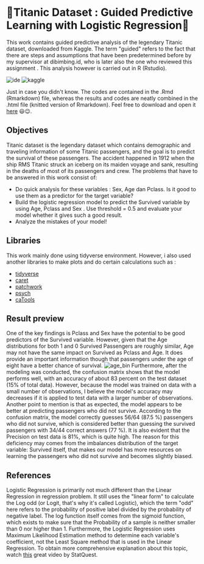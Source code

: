 # :star2:Titanic Dataset : Guided Predictive Learning with Logistic Regression:star2:

This work contains guided predictive analysis of the legendary Titanic dataset, downloaded from Kaggle. The term "guided" refers to the fact that there are steps and assumptions that have been predetermined before by my supervisor at dibimbing.id, who is later also the one who reviewed this assignment . This analysis however is carried out in R (Rstudio).

![ide](https://img.shields.io/badge/RStudio-75AADB?style=for-the-badge&logo=RStudio&logoColor=white)
![kaggle](https://img.shields.io/badge/Kaggle-20BEFF?style=for-the-badge&logo=Kaggle&logoColor=white)

Just in case you didn't know. The codes are contained in the .Rmd (Rmarkdown) file, whereas the results and codes are neatly combined in the .html file (knitted version of Rmarkdown). Feel free to download and open it [here](https://indrayantom.github.io/titanic_guided/) 😃😉.

## Objectives
Titanic dataset is the legendary dataset which contains demographic and traveling information of some Titanic passengers, and the goal is to predict the survival of these passengers. The accident happened in 1912 when the ship RMS Titanic struck an iceberg on its maiden voyage and sank, resulting in the deaths of most of its passengers and crew.  The problems that have to be answered in this work consist of:

- Do quick analysis for these variables : Sex, Age dan Pclass. Is it good to use them as a predictor for the target variable?
- Build the logistic regression model to predict the Survived variable by using Age, Pclass and Sex . Use threshold = 0.5 and evaluate your model whether it gives such a good result.
- Analyze the mistakes of your model!

## Libraries
This work mainly done using tidyverse environment. However, i also used another libraries to make plots and do certain calculations such as :

- [tidyverse](https://www.tidyverse.org/)
- [caret](https://cran.r-project.org/web/packages/caret/vignettes/caret.html)
- [patchwork](https://patchwork.data-imaginist.com/)
- [psych](https://cran.r-project.org/web/packages/psych/index.html)
- [caTools](https://cran.r-project.org/web/packages/caTools/index.html)

## Result preview
One of the key findings is Pclass and Sex have the potential to be good predictors of the Survived variable. However, given that the Age distributions for both 1 and 0 Survived Passengers are roughly similar, Age may not have the same impact on Survived as Pclass and Age. It does provide an important information though that passengers under the age of eight have a better chance of survival.
![age_bin](https://user-images.githubusercontent.com/92590596/156569663-93dbb536-1573-46c5-a947-acd78f0f5a46.jpg)
Furthermore, after the modeling was conducted, the confusion matrix shows that the model performs well, with an accuracy of about 83 percent on the test dataset (15% of total data). However, because the model was trained on data with a small number of observations, I believe the model's accuracy may decreases if it is applied to test data with a larger number of observations. Another point to mention is that as expected, the model appears to be better at predicting passengers who did not survive. According to the confusion matrix, the model correctly guesses 56/64 (87.5 %) passengers who did not survive, which is considered better than guessing the survived passengers with 34/44 correct answers (77 %). It is also evident that the Precision on test data is 81%, which is quite high.  The reason for this deficiency may comes from the imbalances distribution of the target variable: Survived itself, that makes our model has more resources on learning the passengers who did not survive and becomes slightly biased.

## References
Logistic Regression is primarily not much different than the Linear Regression in regression problem. It still uses the "linear form" to calculate the Log odd (or Logit, that's why it's called Logistic), which the term "odd" here refers to the probability of positive label divided by the probability of negative label. The log function itself comes from the sigmoid function, which exists to make sure that the Probability of a sample is neither smaller than 0 nor higher than 1. Furthermore, the Logistic Regression uses Maximum Likelihood Estimation method to determine each variable's coefficient, not the Least Square method that is used in the Linear Regression. To obtain more comprehensive explanation about this topic, watch [this](https://www.youtube.com/watch?v=yIYKR4sgzI8) great video by StatQuest.

